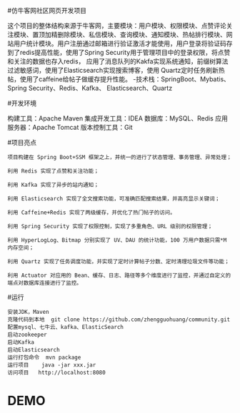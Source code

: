 #仿牛客网社区网页开发项目

  这个项目的整体结构来源于牛客网，主要模块：用户模块、权限模块、点赞评论关注模块、置顶加精删除模块、私信模块、查询模块、通知模块、热帖排行模块、网站用户统计模块。用户注册通过邮箱进行验证激活才能使用，用户登录将验证码存到了redis提高性能，使用了Spring Security用于管理项目中的登录权限，将点赞和关注的数据也存入redis，
  应用了消息队列的Kakfa实现系统通知，前缀树算法过滤敏感词，使用了Elasticsearch实现搜索博客，使用 Quartz定时任务刷新热帖，使用了caffeine给帖子做缓存提升性能。 
  -技术栈：SpringBoot、Mybatis、Spring Security、Redis、Kafka、 Elasticsearch、Quartz

#开发环境

  构建工具：Apache Maven
  集成开发工具：IDEA
  数据库：MySQL、Redis
  应用服务器：Apache Tomcat
  版本控制工具：Git

#项目亮点

    项⽬构建在 Spring Boot+SSM 框架之上，并统⼀的进⾏了状态管理、事务管理、异常处理；
    
    利⽤ Redis 实现了点赞和关注功能；
    
    利⽤ Kafka 实现了异步的站内通知；
    
    利⽤ Elasticsearch 实现了全⽂搜索功能，可准确匹配搜索结果，并⾼亮显示关键词；
    
    利⽤ Caffeine+Redis 实现了两级缓存，并优化了热⻔帖⼦的访问。
    
    利⽤ Spring Security 实现了权限控制，实现了多重⻆⾊、URL 级别的权限管理；
    
    利⽤ HyperLogLog、Bitmap 分别实现了 UV、DAU 的统计功能，100 万⽤户数据只需*M 内存空间；
    
    利⽤ Quartz 实现了任务调度功能，并实现了定时计算帖⼦分数、定时清理垃圾⽂件等功能；
    
    利⽤ Actuator 对应⽤的 Bean、缓存、⽇志、路径等多个维度进⾏了监控，并通过⾃定义的端点对数据库连接进⾏了监控。

#运行

    安装JDK，Maven
    克隆代码到本地  git clone https://github.com/zhengguohuang/community.git
    配置mysql、七牛云、kafka、ElasticSearch
    启动zookeeper
    启动Kafka
    启动Elasticsearch
    运行打包命令  mvn package
    运行项目    java -jar xxx.jar
    访问项目   http://localhost:8080
  
# DEMO




    
